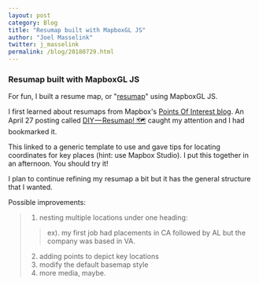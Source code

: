 ```yaml
---
layout: post
category: Blog
title: "Resumap built with MapboxGL JS"
author: "Joel Masselink"
twitter: j_masselink
permalink: /blog/20180729.html
---
```


### Resumap built with MapboxGL JS

For fun, I built a resume map, or "[resumap](/maps/resumap.html)" using MapboxGL JS.

I first learned about resumaps from Mapbox's [Points Of Interest blog](https://blog.mapbox.com/). An April 27 posting called [DIY — Resumap! 🗺](https://blog.mapbox.com/diy-resumap-cef7449e3293) caught my attention and I had bookmarked it.

This linked to a generic template to use and gave tips for locating coordinates for key places (hint: use Mapbox Studio). I put this together in an afternoon. You should try it!

I plan to continue refining my resumap a bit but it has the general structure that I wanted.

Possible improvements:
> 1. nesting multiple locations under one heading:
>>ex). my first job had placements in CA followed by AL but the company was based in VA.
> 2. adding points to depict key locations
> 3. modify the default basemap style
> 4. more media, maybe.
